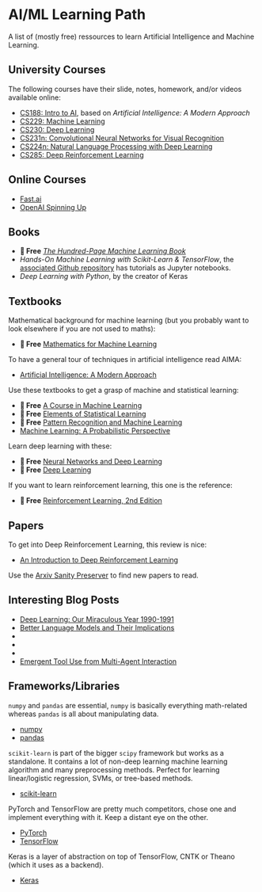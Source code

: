 # AI/ML Learning Path
A list of (mostly free) ressources to learn Artificial Intelligence and Machine Learning.

## University Courses

The following courses have their slide, notes, homework, and/or videos available online:
- [CS188: Intro to AI](http://ai.berkeley.edu/home.html), based on *Artificial Intelligence: A Modern Approach*
- [CS229: Machine Learning](http://cs229.stanford.edu/)
- [CS230: Deep Learning](http://cs230.stanford.edu/)
- [CS231n: Convolutional Neural Networks for Visual Recognition](https://cs231n.github.io/)
- [CS224n: Natural Language Processing with Deep Learning](http://web.stanford.edu/class/cs224n/index.html)
- [CS285: Deep Reinforcement Learning](http://rail.eecs.berkeley.edu/deeprlcourse/)

## Online Courses
- [Fast.ai](https://course.fast.ai)
- [OpenAI Spinning Up](https://spinningup.openai.com/en/latest/)

## Books
- **🎁 Free** [*The Hundred-Page Machine Learning Book*](http://themlbook.com/wiki/doku.php)
- *Hands-On Machine Learning  with Scikit-Learn & TensorFlow*, the [associated Github repository](https://github.com/ageron/handson-ml) has tutorials as Jupyter notebooks.
- *Deep Learning with Python*, by the creator of Keras

## Textbooks
Mathematical background for machine learning (but you probably want to look elsewhere if you are not used to maths):
- **🎁 Free** [Mathematics for Machine Learning](https://mml-book.github.io/)

To have a general tour of techniques in artificial intelligence read AIMA:
- [Artificial Intelligence: A Modern Approach](http://aima.cs.berkeley.edu/)

Use these textbooks to get a grasp of machine and statistical learning:
- **🎁 Free** [A Course in Machine Learning](http://ciml.info/)
- **🎁 Free** [Elements of Statistical Learning](https://web.stanford.edu/~hastie/ElemStatLearn/)
- **🎁 Free** [Pattern Recognition and Machine Learning](https://www.microsoft.com/en-us/research/publication/pattern-recognition-machine-learning/)
- [Machine Learning: A Probabilistic Perspective](https://www.cs.ubc.ca/~murphyk/MLbook/)

Learn deep learning with these:
- **🎁 Free** [Neural Networks and Deep Learning](http://neuralnetworksanddeeplearning.com/)
- **🎁 Free** [Deep Learning](https://deeplearningbook.org/)

If you want to learn reinforcement learning, this one is the reference:
- **🎁 Free** [Reinforcement Learning, 2nd Edition](http://incompleteideas.net/book/the-book.html)

## Papers
To get into Deep Reinforcement Learning, this review is nice:
- [An Introduction to Deep Reinforcement Learning](https://arxiv.org/abs/1811.12560)

Use the [Arxiv Sanity Preserver](http://www.arxiv-sanity.com/) to find new papers to read.

## Interesting Blog Posts
- [Deep Learning: Our Miraculous Year 1990-1991](http://people.idsia.ch/~juergen/deep-learning-miraculous-year-1990-1991.html)
- [Better Language Models
and Their Implications](https://openai.com/blog/better-language-models/)
- []()
- []()
- []()
- [Emergent Tool Use from
Multi-Agent Interaction](https://openai.com/blog/emergent-tool-use/)

## Frameworks/Libraries
`numpy` and `pandas` are essential, `numpy` is basically everything math-related whereas `pandas` is all about manipulating data.

- [numpy](https://numpy.org/)
- [pandas](https://pandas.pydata.org/)

`scikit-learn` is part of the bigger `scipy` framework but works as a standalone. It contains a lot of non-deep learning machine learning algorithm and many preprocessing methods. Perfect for learning linear/logistic regression, SVMs, or tree-based methods.

- [scikit-learn](https://scikit-learn.org/stable/)

PyTorch and TensorFlow are pretty much competitors, chose one and implement everything with it. Keep a distant eye on the other.

- [PyTorch](https://pytorch.org/)
- [TensorFlow](https://www.tensorflow.org/)

Keras is a layer of abstraction on top of TensorFlow, CNTK or Theano (which it uses as a backend).

- [Keras](https://keras.io/)
